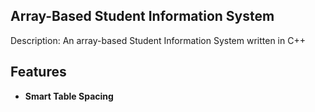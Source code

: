 ## Array-Based Student Information System

Description: An array-based Student Information System written in C++

## Features
* <b>Smart Table Spacing</b>
